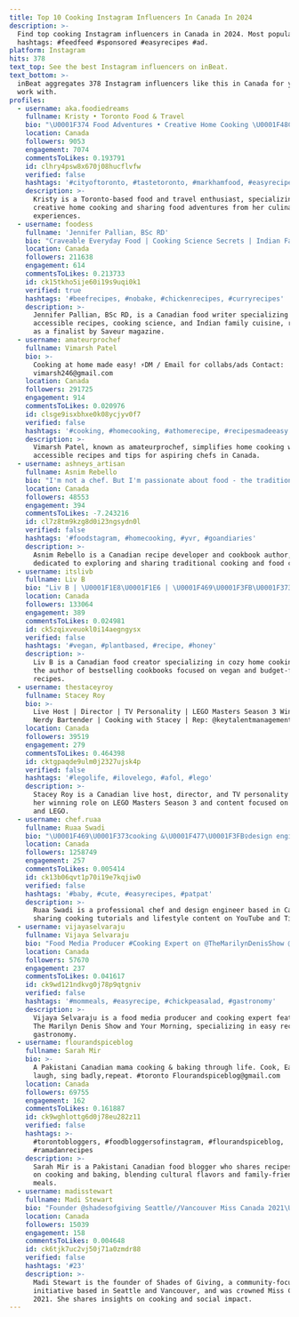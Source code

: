 ```yaml
---
title: Top 10 Cooking Instagram Influencers In Canada In 2024
description: >-
  Find top cooking Instagram influencers in Canada in 2024. Most popular
  hashtags: #feedfeed #sponsored #easyrecipes #ad.
platform: Instagram
hits: 378
text_top: See the best Instagram influencers on inBeat.
text_bottom: >-
  inBeat aggregates 378 Instagram influencers like this in Canada for you to
  work with.
profiles:
  - username: aka.foodiedreams
    fullname: Kristy • Toronto Food & Travel
    bio: "\U0001F374 Food Adventures • Creative Home Cooking \U0001F48C aka.foodiedreams@gmail.com ✨ DM/email for UGC & collabs \U0001F4CD Toronto, Canada"
    location: Canada
    followers: 9053
    engagement: 7074
    commentsToLikes: 0.193791
    id: clhry4psw8x670j08hucflvfw
    verified: false
    hashtags: '#cityoftoronto, #tastetoronto, #markhamfood, #easyrecipe'
    description: >-
      Kristy is a Toronto-based food and travel enthusiast, specializing in
      creative home cooking and sharing food adventures from her culinary
      experiences.
  - username: foodess
    fullname: 'Jennifer Pallian, BSc RD'
    bio: "Craveable Everyday Food | Cooking Science Secrets | Indian Family Favs | @Saveurmag “Best Recipes” Finalist | Food Writer @Chatelainemag \U0001F1E8\U0001F1E6 Vancouver"
    location: Canada
    followers: 211638
    engagement: 614
    commentsToLikes: 0.213733
    id: ck15tkho5ije60i19s9uqi0k1
    verified: true
    hashtags: '#beefrecipes, #nobake, #chickenrecipes, #curryrecipes'
    description: >-
      Jennifer Pallian, BSc RD, is a Canadian food writer specializing in
      accessible recipes, cooking science, and Indian family cuisine, recognized
      as a finalist by Saveur magazine.
  - username: amateurprochef
    fullname: Vimarsh Patel
    bio: >-
      Cooking at home made easy! ⚡️DM / Email for collabs/ads Contact:
      vimarsh246@gmail.com
    location: Canada
    followers: 291725
    engagement: 914
    commentsToLikes: 0.020976
    id: clsge9isxbhxe0k08ycjyv0f7
    verified: false
    hashtags: '#cooking, #homecooking, #athomerecipe, #recipesmadeeasy'
    description: >-
      Vimarsh Patel, known as amateurprochef, simplifies home cooking with
      accessible recipes and tips for aspiring chefs in Canada.
  - username: ashneys_artisan
    fullname: Asnim Rebello
    bio: "I'm not a chef. But I'm passionate about food - the tradition of it, cooking it, and sharing it! Recipe Developer/Cookbook/Food Mag \U0001F1E8\U0001F1E6l❤️\U0001F3CC️‍♀️ \U0001F1ED\U0001F1F0\U0001F1EE\U0001F1F3"
    location: Canada
    followers: 48553
    engagement: 394
    commentsToLikes: -7.243216
    id: cl7z8tm9kzg8d0i23ngsydn0l
    verified: false
    hashtags: '#foodstagram, #homecooking, #yvr, #goandiaries'
    description: >-
      Asnim Rebello is a Canadian recipe developer and cookbook author,
      dedicated to exploring and sharing traditional cooking and food culture.
  - username: itslivb
    fullname: Liv B
    bio: "Liv B | \U0001F1E8\U0001F1E6 | \U0001F469\U0001F3FB‍\U0001F373cozy home cooking \U0001F4D6 Bestselling cookbooks ‘Liv B’s Vegan on a Budget & Easy Everyday’ available now! ✍\U0001F3FC recipes at itslivb.com"
    location: Canada
    followers: 133064
    engagement: 389
    commentsToLikes: 0.024981
    id: ck5zqixveuokl0i14aegngysx
    verified: false
    hashtags: '#vegan, #plantbased, #recipe, #honey'
    description: >-
      Liv B is a Canadian food creator specializing in cozy home cooking. She is
      the author of bestselling cookbooks focused on vegan and budget-friendly
      recipes.
  - username: thestaceyroy
    fullname: Stacey Roy
    bio: >-
      Live Host | Director | TV Personality | LEGO Masters Season 3 Winner | The
      Nerdy Bartender | Cooking with Stacey | Rep: @keytalentmanagement
    location: Canada
    followers: 39519
    engagement: 279
    commentsToLikes: 0.464398
    id: cktgpaqde9ulm0j2327ujsk4p
    verified: false
    hashtags: '#legolife, #ilovelego, #afol, #lego'
    description: >-
      Stacey Roy is a Canadian live host, director, and TV personality known for
      her winning role on LEGO Masters Season 3 and content focused on cooking
      and LEGO.
  - username: chef.ruaa
    fullname: Ruaa Swadi
    bio: "‎\U0001F469‍\U0001F373cooking &\U0001F477\U0001F3FB‍♀️design engineer\U0001F1F8\U0001F1E6\U0001F1EE\U0001F1F6 YouTuber 2M+ TikToker 4.1M+ كود الخصم لموقع بات بات (Himila) \U0001F447رابط شراء منتج التنحيف"
    location: Canada
    followers: 1258749
    engagement: 257
    commentsToLikes: 0.005414
    id: ck13b06qvt1p70i19e7kqjiw0
    verified: false
    hashtags: '#baby, #cute, #easyrecipes, #patpat'
    description: >-
      Ruaa Swadi is a professional chef and design engineer based in Canada,
      sharing cooking tutorials and lifestyle content on YouTube and TikTok.
  - username: vijayaselvaraju
    fullname: Vijaya Selvaraju
    bio: "Food Media Producer #Cooking Expert on @TheMarilynDenisShow @yourmorning \U0001F4E9 selvaraju.vijaya@gmail.com"
    location: Canada
    followers: 57670
    engagement: 237
    commentsToLikes: 0.041617
    id: ck9wd121ndkvg0j78p9qtgniv
    verified: false
    hashtags: '#mommeals, #easyrecipe, #chickpeasalad, #gastronomy'
    description: >-
      Vijaya Selvaraju is a food media producer and cooking expert featured on
      The Marilyn Denis Show and Your Morning, specializing in easy recipes and
      gastronomy.
  - username: flourandspiceblog
    fullname: Sarah Mir
    bio: >-
      A Pakistani Canadian mama cooking & baking through life. Cook, Eat, read,
      laugh, sing badly,repeat. #toronto Flourandspiceblog@gmail.com
    location: Canada
    followers: 69755
    engagement: 162
    commentsToLikes: 0.161887
    id: ck9wghlottg6d0j78eu282z11
    verified: false
    hashtags: >-
      #torontobloggers, #foodbloggersofinstagram, #flourandspiceblog,
      #ramadanrecipes
    description: >-
      Sarah Mir is a Pakistani Canadian food blogger who shares recipes focused
      on cooking and baking, blending cultural flavors and family-friendly
      meals.
  - username: madisstewart
    fullname: Madi Stewart
    bio: "Founder @shadesofgiving Seattle//Vancouver Miss Canada 2021\U0001F1E8\U0001F1E6\U0001F1EF\U0001F1F2 @uofwa alum im probably cooking\U0001FAF6"
    location: Canada
    followers: 15039
    engagement: 158
    commentsToLikes: 0.004648
    id: ck6tjk7uc2vj50j71a0zmdr88
    verified: false
    hashtags: '#23'
    description: >-
      Madi Stewart is the founder of Shades of Giving, a community-focused
      initiative based in Seattle and Vancouver, and was crowned Miss Canada
      2021. She shares insights on cooking and social impact.
---
```


